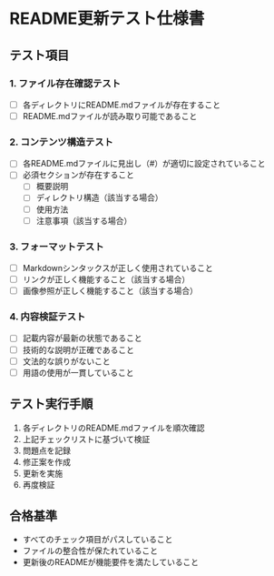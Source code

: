 # README更新テスト仕様書

## テスト項目

### 1. ファイル存在確認テスト
- [ ] 各ディレクトリにREADME.mdファイルが存在すること
- [ ] README.mdファイルが読み取り可能であること

### 2. コンテンツ構造テスト
- [ ] 各README.mdファイルに見出し（#）が適切に設定されていること
- [ ] 必須セクションが存在すること
  - [ ] 概要説明
  - [ ] ディレクトリ構造（該当する場合）
  - [ ] 使用方法
  - [ ] 注意事項（該当する場合）

### 3. フォーマットテスト
- [ ] Markdownシンタックスが正しく使用されていること
- [ ] リンクが正しく機能すること（該当する場合）
- [ ] 画像参照が正しく機能すること（該当する場合）

### 4. 内容検証テスト
- [ ] 記載内容が最新の状態であること
- [ ] 技術的な説明が正確であること
- [ ] 文法的な誤りがないこと
- [ ] 用語の使用が一貫していること

## テスト実行手順
1. 各ディレクトリのREADME.mdファイルを順次確認
2. 上記チェックリストに基づいて検証
3. 問題点を記録
4. 修正案を作成
5. 更新を実施
6. 再度検証

## 合格基準
- すべてのチェック項目がパスしていること
- ファイルの整合性が保たれていること
- 更新後のREADMEが機能要件を満たしていること
